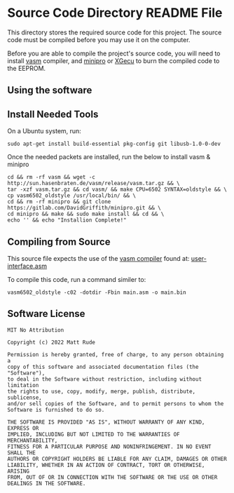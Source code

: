 # Source Code Directory README File

This directory stores the required source code for this project.  The source code must be compiled before you may use it on the computer.

Before you are able to compile the project's source code, you will need to install [vasm](http://sun.hasenbraten.de/vasm/) compiler, and [minipro](https://gitlab.com/DavidGriffith/minipro) or [XGecu](http://www.autoelectric.cn/en/download.html) to burn the compiled code to the EEPROM.

## Using the software

## Install Needed Tools

On a Ubuntu system, run:

    sudo apt-get install build-essential pkg-config git libusb-1.0-0-dev

Once the needed packets are installed, run the below to install vasm & minipro

    cd && rm -rf vasm && wget -c http://sun.hasenbraten.de/vasm/release/vasm.tar.gz && \
    tar -xzf vasm.tar.gz && cd vasm/ && make CPU=6502 SYNTAX=oldstyle && \
    cp vasm6502_oldstyle /usr/local/bin/ && \
    cd && rm -rf minipro && git clone https://gitlab.com/DavidGriffith/minipro.git && \
    cd minipro && make && sudo make install && cd && \
    echo '' && echo "Installion Complete!"

## Compiling from Source

This source file expects the use of the [vasm compiler](http://www.compilers.de/vasm.html) found at: [user-interface.asm](sun.hasenbraten.de/vasm)

To compile this code, run a command similer to:

    vasm6502_oldstyle -c02 -dotdir -Fbin main.asm -o main.bin

## Software License

    MIT No Attribution
    
    Copyright (c) 2022 Matt Rude
    
    Permission is hereby granted, free of charge, to any person obtaining a 
    copy of this software and associated documentation files (the "Software"),
    to deal in the Software without restriction, including without limitation
    the rights to use, copy, modify, merge, publish, distribute, sublicense, 
    and/or sell copies of the Software, and to permit persons to whom the
    Software is furnished to do so.
    
    THE SOFTWARE IS PROVIDED "AS IS", WITHOUT WARRANTY OF ANY KIND, EXPRESS OR
    IMPLIED, INCLUDING BUT NOT LIMITED TO THE WARRANTIES OF MERCHANTABILITY,
    FITNESS FOR A PARTICULAR PURPOSE AND NONINFRINGEMENT. IN NO EVENT SHALL THE
    AUTHORS OR COPYRIGHT HOLDERS BE LIABLE FOR ANY CLAIM, DAMAGES OR OTHER
    LIABILITY, WHETHER IN AN ACTION OF CONTRACT, TORT OR OTHERWISE, ARISING
    FROM, OUT OF OR IN CONNECTION WITH THE SOFTWARE OR THE USE OR OTHER
    DEALINGS IN THE SOFTWARE.
